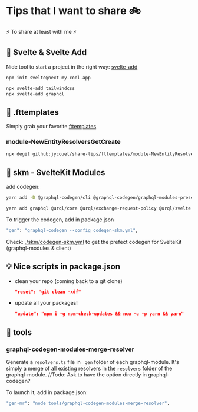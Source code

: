 # Tips that I want to share 🚲

⚡ To share at least with me ⚡

## 🧰 Svelte & Svelte Add

Nide tool to start a project in the right way: [svelte-add](https://github.com/svelte-add/svelte-add)

```bash
npm init svelte@next my-cool-app

npx svelte-add tailwindcss
npx svelte-add graphql
```

## 📂 .fttemplates

Simply grab your favorite [fttemplates](https://marketplace.visualstudio.com/items?itemName=Huuums.vscode-fast-folder-structure)

### module-NewEntityResolversGetCreate

```bash
npx degit github:jycouet/share-tips/fttemplates/module-NewEntityResolversGetCreate .fttemplates/module-NewEntityResolversGetCreate
```

## 💯 skm - SvelteKit Modules

add codegen:

```bash
yarn add -D @graphql-codegen/cli @graphql-codegen/graphql-modules-preset @graphql-codegen/introspection @graphql-codegen/typescript @graphql-codegen/typescript-document-nodes @graphql-codegen/typescript-operations @graphql-codegen/typescript-resolvers graphql-modules @urql/devtools
```

```bash
yarn add graphql @urql/core @urql/exchange-request-policy @urql/svelte
```

To trigger the codegen, add in package.json

```bash
"gen": "graphql-codegen --config codegen-skm.yml",
```

Check: [./skm/codegen-skm.yml](./codegen/codegen-skm.yml) to get the prefect codegen for SvelteKit (graphql-modules & client)

## 💡 Nice scripts in package.json

- clean your repo (coming back to a git clone)

  ```json
  "reset": "git clean -xdf"
  ```

- update all your packages!
  ```json
  "update": "npm i -g npm-check-updates && ncu -u -p yarn && yarn"
  ```

## 🔧 tools

### graphql-codegen-modules-merge-resolver

Generate a `resolvers.ts` file in `_gen` folder of each graphql-module. It's simply a merge of all existing resolvers in the `resolvers` folder of the graphql-module.
//Todo: Ask to have the option directly in graphql-codegen?

To launch it, add in package.json:

```bash
"gen-mr": "node tools/graphql-codegen-modules-merge-resolver",
```
